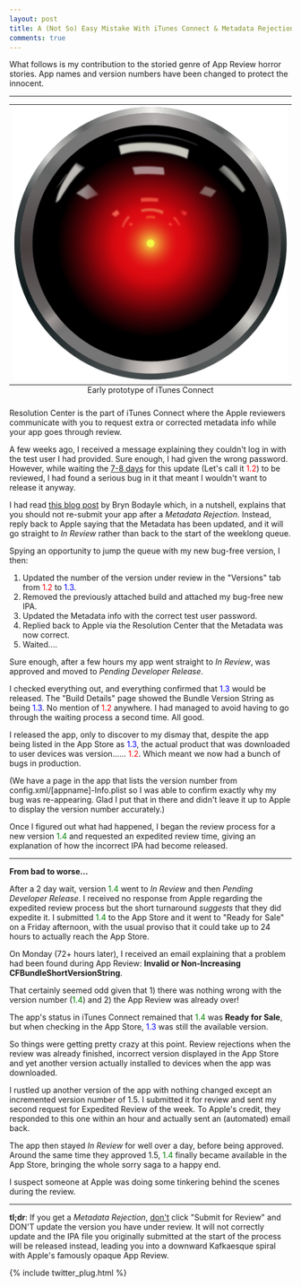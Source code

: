 ```yaml
---
layout: post
title: A (Not So) Easy Mistake With iTunes Connect & Metadata Rejections
comments: true
---
```


What follows is my contribution to the storied genre of App Review horror stories. App names and version numbers have been changed to protect the innocent.

-------

<!-- ![iTunes Connect](../public/itunes_connect.png "Doing what it does best: going haywire.") -->
<table class="image">
<caption align="bottom">Early prototype of iTunes Connect</caption>
<tr><td align="center"><img src="/public/HAL9000.svg" alt="Credit: Cryteria"/></td></tr>
</table>

Resolution Center is the part of iTunes Connect where the Apple reviewers communicate with you to request extra or corrected metadata info while your app goes through review.

A few weeks ago, I received a message explaining they couldn't log in with the test user I had provided. Sure enough, I had given the wrong password. However, while waiting the [7-8 days](http://appreviewtimes.com/) for this update (Let's call it <span style="color:red">1.2</span>) to be reviewed, I had found a serious bug in it that meant I wouldn't want to release it anyway.

I had read [this blog post](http://www.brynbodayle.com/an-easy-mistake-with-itunes-connect-metadata-rejections/) by Bryn Bodayle which, in a nutshell, explains that you should not re-submit your app after a *Metadata Rejection*. Instead, reply back to Apple saying that the Metadata has been updated, and it will go straight to *In Review* rather than back to the start of the weeklong queue.

Spying an opportunity to jump the queue with my new bug-free version, I then:

  1. Updated the number of the version under review in the "Versions" tab from <span style="color:red">1.2</span> to <span style="color:blue">1.3</span>.
  2. Removed the previously attached build and attached my bug-free new IPA.
  3. Updated the Metadata info with the correct test user password.
  4. Replied back to Apple via the Resolution Center that the Metadata was now correct.
  5. Waited....

Sure enough, after a few hours my app went straight to *In Review*, was approved and moved to *Pending Developer Release*.

I checked everything out, and everything confirmed that <span style="color:blue">1.3</span> would be released. The "Build Details" page showed the Bundle Version String as being <span style="color:blue">1.3</span>. No mention of <span style="color:red">1.2</span> anywhere. I had managed to avoid having to go through the waiting process a second time. All good.

I released the app, only to discover to my dismay that, despite the app being listed in the App Store as <span style="color:blue">1.3</span>, the actual product that was downloaded to user devices was version...... <span style="color:red">1.2</span>. Which meant we now had a bunch of bugs in production.

(We have a page in the app that lists the version number from config.xml/[appname]-Info.plist so I was able to confirm exactly why my bug was re-appearing. Glad I put that in there and didn't leave it up to Apple to display the version number accurately.)

Once I figured out what had happened, I began the review process for a new version <span style="color:green">1.4</span> and requested an expedited review time, giving an explanation of how the incorrect IPA had become released.

-----
**From bad to worse...**

After a 2 day wait, version <span style="color:green">1.4</span> went to *In Review* and then *Pending Developer Release*. I received no response from Apple regarding the expedited review process but the short turnaround *suggests* that they did expedite it. I submitted <span style="color:green">1.4</span> to the App Store and it went to "Ready for Sale" on a Friday afternoon, with the usual proviso that it could take up to 24 hours to actually reach the App Store.

On Monday (72+ hours later), I received an email explaining that a problem had been found during App Review: **Invalid or Non-Increasing CFBundleShortVersionString**.

That certainly seemed odd given that 1) there was nothing wrong with the version number (<span style="color:green">1.4</span>) and 2) the App Review was already over!

The app's status in iTunes Connect remained that <span style="color:green">1.4</span> was **Ready for Sale**, but when checking in the App Store, <span style="color:blue">1.3</span> was still the available version.

So things were getting pretty crazy at this point. Review rejections when the review was already finished, incorrect version displayed in the App Store and yet another version actually installed to devices when the app was downloaded.

I rustled up another version of the app with nothing changed except an incremented version number of 1.5. I submitted it for review and sent my second request for Expedited Review of the week. To Apple's credit, they responded to this one within an hour and actually sent an (automated) email back.

The app then stayed *In Review* for well over a day, before being approved. Around the same time they approved 1.5, <span style="color:green">1.4</span> finally became available in the App Store, bringing the whole sorry saga to a happy end.

I suspect someone at Apple was doing some tinkering behind the scenes during the review.

-----

**tl;dr**: If you get a *Metadata Rejection*, [don't](http://www.brynbodayle.com/an-easy-mistake-with-itunes-connect-metadata-rejections/) click "Submit for Review" and DON'T update the version you have under review. It will not correctly update and the IPA file you originally submitted at the start of the process will be released instead, leading you into a downward Kafkaesque spiral with Apple's famously opaque App Review.

{% include twitter_plug.html %}